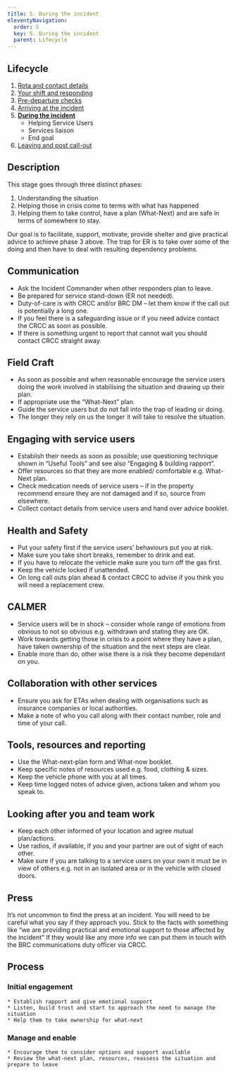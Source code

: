 ```yaml
---
title: 5. During the incident
eleventyNavigation:
  order: 5
  key: 5. During the incident
  parent: Lifecycle
---
```



## Lifecycle

1. [Rota and contact details](/lifecycle/1-rota-and-contact-details/)
2. [Your shift and responding](/lifecycle/2-your-shift-and-responding/)
3. [Pre-departure checks](/lifecycle/3-pre-departure-checks/)
4. [Arriving at the incident](/lifecycle/4-arriving-at-the-incident)
5. <strong>[During the incident](/lifecycle/5-during-the-incident)</strong>
    * Helping Service Users
    * Services liaison
    * End goal
6. [Leaving and post call-out](/lifecycle/6-leaving-and-post-call-out/)

## Description

This stage goes through three distinct phases:

1. Understanding the situation
2. Helping those in crisis come to terms with what has happened
3. Helping them to take control, have a plan (What-Next) and are safe in terms of somewhere to stay.

Our goal is to facilitate, support, motivate, provide shelter and give practical advice to achieve phase 3 above. The trap for ER is to take over some of the doing and then have to deal with resulting dependency problems.

## Communication

* Ask the Incident Commander when other responders plan to leave.
* Be prepared for service stand-down (ER not needed).
* Duty-of-care is with CRCC and/or BRC DM – let them know if the call out is potentially a long one.
* If you feel there is a safeguarding issue or if you need advice contact the CRCC as soon as possible.
* If there is something urgent to report that cannot wait you should contact CRCC straight away.

## Field Craft

* As soon as possible and when reasonable encourage the service users doing the work involved in stabilising the situation and drawing up their plan.
* If appropriate use the “What-Next” plan.
* Guide the service users but do not fall into the trap of leading or doing.
* The longer they rely on us the longer it will take to resolve the situation.

## Engaging with service users

* Establish their needs as soon as possible; use questioning technique shown in “Useful Tools” and see also “Engaging & building rapport”.
* Offer resources so that they are more enabled/ comfortable e.g. What-Next plan.
* Check medication needs of service users – if in the property recommend ensure they are not damaged and if so, source from elsewhere.
* Collect contact details from service users and hand over advice booklet.

## Health and Safety

* Put your safety first if the service users’ behaviours put you at risk.
* Make sure you take short breaks, remember to drink and eat.
* If you have to relocate the vehicle make sure you turn off the gas first.
* Keep the vehicle locked if unattended.
* On long call outs plan ahead & contact CRCC to advise if you think you will need a replacement crew.

## CALMER

* Service users will be in shock – consider whole range of emotions from obvious to not so obvious e.g. withdrawn and stating they are OK.
* Work towards getting those in crisis to a point where they have a plan, have taken ownership of the situation and the next steps are clear.
* Enable more than do, other wise there is a risk they become dependant on you.

## Collaboration with other services

* Ensure you ask for ETAs when dealing with organisations such as insurance companies or local authorities.
* Make a note of who you call along with their contact number, role and time of your call.

## Tools, resources and reporting

* Use the What-next-plan form and What-now booklet.
* Keep specific notes of resources used e.g. food, clothing & sizes.
* Keep the vehicle phone with you at all times.
* Keep time logged notes of advice given, actions taken and whom you speak to.

## Looking after you and team work

* Keep each other informed of your location and agree mutual plan/actions.
* Use radios, if available, if you and your partner are out of sight of each other.
* Make sure if you are talking to a service users on your own it must be in view of others e.g. not in an isolated area or in the vehicle with closed doors.

## Press

It’s not uncommon to find the press at an incident. You will need to be careful what you say if they approach you. Stick to the facts with something like “we are providing practical and emotional support to those affected by the incident” If they would like any more info we can put them in touch with the BRC communications duty officer via CRCC.

## Process

### Initial engagement

    * Establish rapport and give emotional support
    * Listen, build trust and start to approach the need to manage the situation
    * Help them to take ownership for what-next

### Manage and enable

    * Encourage them to consider options and support available
    * Review the what-next plan, resources, reassess the situation and prepare to leave
